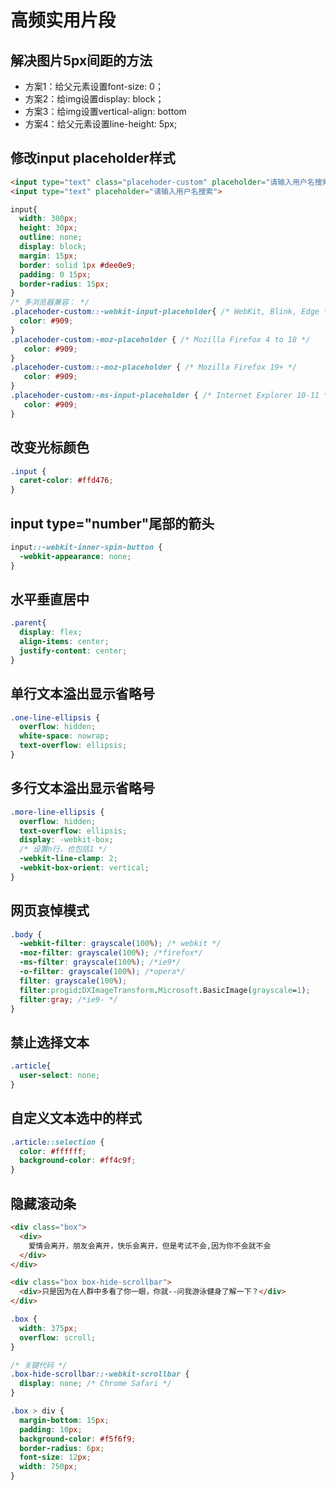 # 高频实用片段

## 解决图片5px间距的方法 
- 方案1：给父元素设置font-size: 0；
- 方案2：给img设置display: block；
- 方案3：给img设置vertical-align: bottom
- 方案4：给父元素设置line-height: 5px;

## 修改input placeholder样式
```html
<input type="text" class="placehoder-custom" placeholder="请输入用户名搜索">
<input type="text" placeholder="请输入用户名搜索">
```
```css
input{
  width: 300px;
  height: 30px;
  outline: none;
  display: block;
  margin: 15px;
  border: solid 1px #dee0e9;
  padding: 0 15px;
  border-radius: 15px;
}
/* 多浏览器兼容： */
.placehoder-custom::-webkit-input-placeholder{ /* WebKit, Blink, Edge */
  color: #909;
}
.placehoder-custom:-moz-placeholder { /* Mozilla Firefox 4 to 18 */
   color: #909;
}
.placehoder-custom::-moz-placeholder { /* Mozilla Firefox 19+ */
   color: #909;
}
.placehoder-custom:-ms-input-placeholder { /* Internet Explorer 10-11 */
   color: #909;
}
```

## 改变光标颜色
```css
.input {
  caret-color: #ffd476;
}

```
## input type="number"尾部的箭头
```css
input::-webkit-inner-spin-button { 
  -webkit-appearance: none;
}
```

## 水平垂直居中
```css
.parent{
  display: flex;
  align-items: center;
  justify-content: center;
}
```
## 单行文本溢出显示省略号
```css
.one-line-ellipsis {
  overflow: hidden;
  white-space: nowrap;
  text-overflow: ellipsis;
}
```
## 多行文本溢出显示省略号
```css
.more-line-ellipsis {
  overflow: hidden;
  text-overflow: ellipsis;
  display: -webkit-box;
  /* 设置n行，也包括1 */
  -webkit-line-clamp: 2;
  -webkit-box-orient: vertical;
}
```

## 网页哀悼模式
```css
.body {
  -webkit-filter: grayscale(100%); /* webkit */
  -moz-filter: grayscale(100%); /*firefox*/
  -ms-filter: grayscale(100%); /*ie9*/
  -o-filter: grayscale(100%); /*opera*/
  filter: grayscale(100%);
  filter:progid:DXImageTransform.Microsoft.BasicImage(grayscale=1); 
  filter:gray; /*ie9- */
}
```
## 禁止选择文本
```css
.article{ 
  user-select: none;
}
```

## 自定义文本选中的样式
```css
.article::selection { 
  color: #ffffff; 
  background-color: #ff4c9f;
}
```

## 隐藏滚动条
```html
<div class="box">
  <div>   
    爱情会离开，朋友会离开，快乐会离开，但是考试不会,因为你不会就不会 
  </div>
</div>

<div class="box box-hide-scrollbar"> 
  <div>只是因为在人群中多看了你一眼，你就--问我游泳健身了解一下？</div>
</div>
```
```css
.box { 
  width: 375px; 
  overflow: scroll;
}

/* 关键代码 */
.box-hide-scrollbar::-webkit-scrollbar {  
  display: none; /* Chrome Safari */
}

.box > div { 
  margin-bottom: 15px; 
  padding: 10px; 
  background-color: #f5f6f9;
  border-radius: 6px; 
  font-size: 12px; 
  width: 750px;
}
```